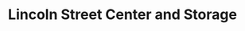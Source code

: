 ---
title: "Lincoln Street Center and Storage"
url: /mount-vernon/lincoln-street-center-and-storage/
shop: Mieten
---